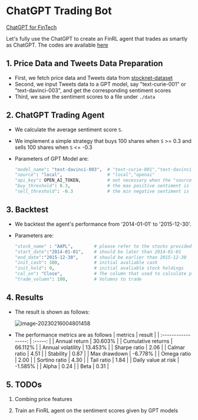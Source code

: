 # ChatGPT Trading Bot

[ChatGPT for FinTech](https://github.com/AI4Finance-Foundation/ChatGPT-for-FinTech)

Let's fully use the ChatGPT to create an FinRL agent that trades as smartly as ChatGPT. The codes are available [here](https://github.com/oliverwang15/Alternative-Data/blob/main/demo/chatgpt-trading/main.ipynb)

## 1. Price Data and Tweets Data Preparation

* First, we fetch price data and Tweets data from [stocknet-dataset](https://github.com/yumoxu/stocknet-dataset)
* Second, we input Tweets data to a GPT model, say "text-curie-001" or "text-davinci-003", and get the corresponding sentiment scores
* Third, we save the sentiment scores to a file under `./data`

## 2. ChatGPT Trading Agent

* We calculate the average sentiment score `S`.
* We implement a simple strategy that buys 100 shares when `S` >= 0.3 and sells 100 shares when `S` <= -0.3
* Parameters of GPT Model are:

  ``` PyThon
  "model_name": "text-davinci-003",  # "text-curie-001","text-davinci-003"
  "source": "local",                 # "local","openai"
  "api_key": OPEN_AI_TOKEN,          # not necessary when the "source" is "local"
  "buy_threshold": 0.3,              # the max positive sentiment is 1, so this should range from 0 to 1 
  "sell_threshold": -0.3             # the min negative sentiment is -1, so this should range from -1 to 0
  ```

## 3. Backtest

* We backtest the agent's performance from '2014-01-01' to '2015-12-30'.
* Parameters are:

  ``` PyThon
  "stock_name" : "AAPL",        # please refer to the stocks provided by stocknet-dataset
  "start_date":"2014-01-01",    # should be later than 2014-01-01
  "end_date":"2015-12-30",      # should be earlier than 2015-12-30
  "init_cash": 100,             # initial avaliable cash
  "init_hold": 0,               # initial avaliable stock holdings
  "cal_on": "Close",            # The column that used to calculate prices
  "trade_volumn": 100,          # Volumns to trade
  ```

## 4. Results

* The result is shown as follows:

  ![image-20230216004801458](https://cdn.jsdelivr.net/gh/oliverwang15/imgbed@main/img/Chatgpt_trading_res.png)

* The performance metrics are as follows
  |        metrics      | result  |
  | :-----------------: | :-----: |
  |    Annual return    | 30.603% |
  | Cumulative returns  | 66.112% |
  |  Annual volatility  | 13.453% |
  |    Sharpe ratio     |  2.06   |
  |    Calmar ratio     |  4.51   |
  |      Stability      |  0.87   |
  |    Max drawdown     | -6.778% |
  |     Omega ratio     |  2.00   |
  |    Sortino ratio    |  4.30   |
  |     Tail ratio      |  1.84   |
  | Daily value at risk | -1.585% |
  |        Alpha        |  0.24   |
  |        Beta         |  0.31   |

## 5. TODOs

1. Combing price features

2. Train an FinRL agent on the sentiment scores given by GPT models
